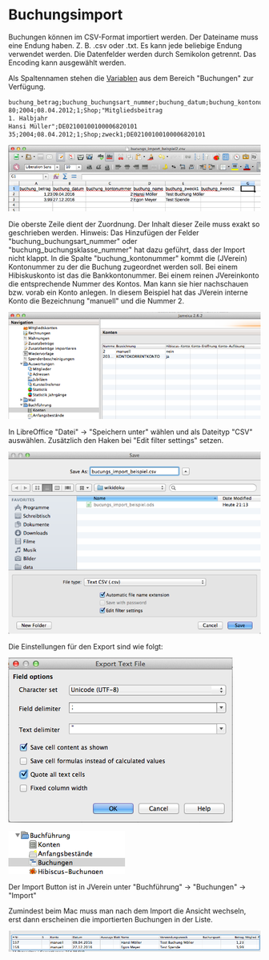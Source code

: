 # Buchungsimport

Buchungen können im CSV-Format importiert werden. Der Dateiname muss eine Endung haben. Z. B. .csv oder .txt. Es kann jede beliebige Endung verwendet werden. Die Datenfelder werden durch Semikolon getrennt. Das Encoding kann ausgewählt werden.

Als Spaltennamen stehen die [Variablen](../../../sonstiges/variable.md) aus dem Bereich "Buchungen" zur Verfügung.

```
buchung_betrag;buchung_buchungsart_nummer;buchung_datum;buchung_kontonummer;buchung_name;buchung_zweck1;buchung_iban
80;2004;08.04.2012;1;Shop;"Mitgliedsbeitrag
1. Halbjahr
Hansi Müller";DE02100100100006820101
35;2004;08.04.2012;1;Shop;zweck1;DE02100100100006820101
```

![](../../../v3.0.x/buchf/img/tabellen_ansicht.png)

Die oberste Zeile dient der Zuordnung. Der Inhalt dieser Zeile muss exakt so geschrieben werden. Hinweis: Das Hinzufügen der Felder "buchung\_buchungsart\_nummer" oder "buchung\_buchungsklasse\_nummer" hat dazu geführt, dass der Import nicht klappt. In die Spalte "buchung\_kontonummer" kommt die (JVerein) Kontonummer zu der die Buchung zugeordnet werden soll. Bei einem Hibiskuskonto ist das die Bankkontonummer. Bei einem reinen JVereinkonto die entsprechende Nummer des Kontos. Man kann sie hier nachschauen bzw. vorab ein Konto anlegen. In diesem Beispiel hat das JVerein interne Konto die Bezeichnung "manuell" und die Nummer 2.

![](../../../v3.0.x/buchf/img/konto_navi.png)

In LibreOffice "Datei" -> "Speichern unter" wählen und als Dateityp "CSV" auswählen. Zusätzlich den Haken bei "Edit filter settings" setzen.

![](../../../v3.0.x/buchf/img/tabellen_save.png)

Die Einstellungen für den Export sind wie folgt:

![](../../../v3.0.x/buchf/img/export_text_file.png)

![](../../../v3.0.x/buchf/img/buchungen_ansicht.png)

Der Import Button ist in JVerein unter "Buchführung" -> "Buchungen" -> "Import"

Zumindest beim Mac muss man nach dem Import die Ansicht wechseln, erst dann erscheinen die importierten Buchungen in der Liste.

![](../../../v3.0.x/buchf/img/import_ergebnis.png)
